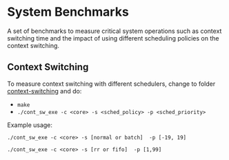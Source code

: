 System Benchmarks
=========

A set of benchmarks to measure critical system operations such as context switching time and the impact of using different scheduling policies on the context switching.

Context Switching
----

To measure context switching with different schedulers, change to folder [context-switching][const_sw] and do:
  * `make`
  * `./cont_sw_exe -c <core> -s <sched_policy> -p <sched_priority>`

Example usage:

	./cont_sw_exe -c <core> -s [normal or batch]  -p [-19, 19]

	./cont_sw_exe -c <core> -s [rr or fifo]  -p [1,99]

[const_sw]: context-switching/
